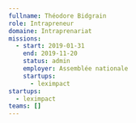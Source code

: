 ```yaml
---
fullname: Théodore Bidgrain
role: Intrapreneur
domaine: Intraprenariat
missions:
  - start: 2019-01-31
    end: 2019-11-20
    status: admin
    employer: Assemblée nationale
    startups:
      - leximpact
startups:
  - leximpact
teams: []
---
```

